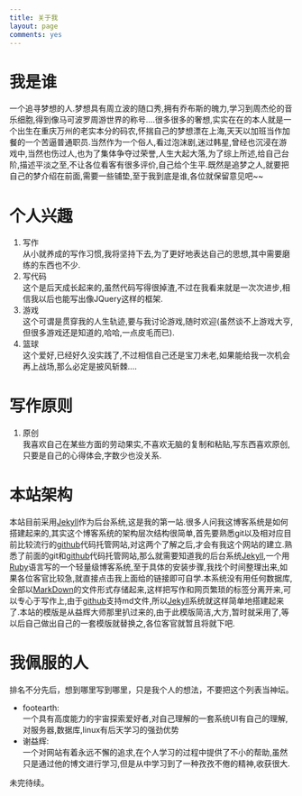 ```yaml
---
title: 关于我
layout: page
comments: yes
---
```


# 我是谁

一个追寻梦想的人.梦想具有周立波的随口秀,拥有乔布斯的魄力,学习到周杰伦的音乐细胞,得到像马可波罗周游世界的称号....很多很多的奢想,实实在在的本人就是一个出生在重庆万州的老实本分的码农,怀揣自己的梦想漂在上海,天天以加班当作加餐的一个苦逼普通职员.当然作为一个俗人,看过泡沫剧,迷过韩星,曾经也沉浸在游戏中,当然也伤过人,也为了集体争夺过荣誉,人生大起大落,为了综上所述,给自己台阶,描述平淡之至,不让各位看客有很多评价,自己给个生平.既然是追梦之人,就要把自己的梦介绍在前面,需要一些铺垫,至于我到底是谁,各位就保留意见吧~~

# 个人兴趣

1.  写作               
从小就养成的写作习惯,我将坚持下去,为了更好地表达自己的思想,其中需要磨练的东西也不少.                   
1.  写代码           
这个是后天成长起来的,虽然代码写得很掉渣,不过在我看来就是一次次进步,相信我以后也能写出像JQuery这样的框架.
1.  游戏             
这个可谓是贯穿我的人生轨迹,要与我讨论游戏,随时欢迎(虽然谈不上游戏大亨,但很多游戏还是知道的,哈哈,一点皮毛而已).           
1.  篮球                           
这个爱好,已经好久没实践了,不过相信自己还是宝刀未老,如果能给我一次机会再上战场,那么必定是披风斩棘....

# 写作原则

1. 原创           
我喜欢自己在某些方面的劳动果实,不喜欢无脑的复制和粘贴,写东西喜欢原创,只要是自己的心得体会,字数少也没关系.

# 本站架构

本站目前采用[Jekyll](http://jekyllrb.com/)作为后台系统,这是我的第一站.很多人问我这博客系统是如何搭建起来的,其实这个博客系统的架构层次结构很简单,首先要熟悉git以及相对应目前比较流行的[github](http://github.com)代码托管网站,对这两个了解之后,才会有我这个网站的建立.熟悉了前面的git和[github](http://github.com)代码托管网站,那么就需要知道我的后台系统[Jekyll](http://jekyllrb.com/),一个用[Ruby](http://www.ruby-lang.org/en/)语言写的一个轻量级博客系统,至于具体的安装步骤,我找个时间整理出来,如果各位客官比较急,就直接点击我上面给的链接即可自学.本系统没有用任何数据库,全部以[MarkDown](http://daringfireball.net/projects/markdown/)的文件形式存储起来,这样把写作和网页繁琐的标签分离开来,可以专心于写作上,由于[github](http://github.com)支持md文件,所以[Jekyll](http://jekyllrb.com/)系统就这样简单地搭建起来了.本站的模版是从益辉大师那里扒过来的,由于此模版简洁,大方,暂时就采用了,等以后自己做出自己的一套模版就替换之,各位客官就暂且将就下吧.

# 我佩服的人

排名不分先后，想到哪里写到哪里，只是我个人的想法，不要把这个列表当神坛。

 - footearth:         
一个具有高度能力的宇宙探索爱好者,对自己理解的一套系统UI有自己的理解,对服务器,数据库,linux有后天学习的强劲优势
 - 谢益辉:         
一个对网站有着永远不懈的追求,在个人学习的过程中提供了不小的帮助,虽然只是通过他的博文进行学习,但是从中学习到了一种孜孜不倦的精神,收获很大.   

       
未完待续。

